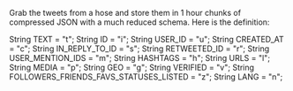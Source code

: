 Grab the tweets from a hose and store them in 1 hour chunks of compressed JSON with a much reduced schema. Here is the definition:

 String TEXT = "t";
 String ID = "i";
 String USER_ID = "u";
 String CREATED_AT = "c";
 String IN_REPLY_TO_ID = "s";
 String RETWEETED_ID = "r";
 String USER_MENTION_IDS = "m";
 String HASHTAGS = "h";
 String URLS = "l";
 String MEDIA = "p";
 String GEO = "g";
 String VERIFIED = "v";
 String FOLLOWERS_FRIENDS_FAVS_STATUSES_LISTED = "z";
 String LANG = "n";

